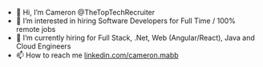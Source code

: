 - 👋 Hi, I’m Cameron @TheTopTechRecruiter
- 👀 I’m interested in hiring Software Developers for Full Time / 100% remote jobs
- 🌱 I’m currently hiring for Full Stack, .Net, Web (Angular/React), Java and Cloud Engineers
- 📫 How to reach me [linkedin.com/cameron.mabb](https://www.linkedin.com/in/cameronmabb)

<!---
TheTopTechRecruiter/TheTopTechRecruiter is a ✨ special ✨ repository because its `README.md` (this file) appears on your GitHub profile.
You can click the Preview link to take a look at your changes.
--->
